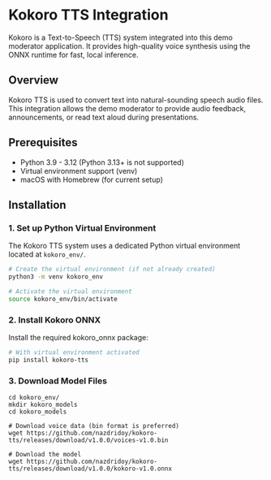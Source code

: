 # Kokoro TTS Integration

Kokoro is a Text-to-Speech (TTS) system integrated into this demo moderator application. It provides high-quality voice synthesis using the ONNX runtime for fast, local inference.

## Overview

Kokoro TTS is used to convert text into natural-sounding speech audio files. This integration allows the demo moderator to provide audio feedback, announcements, or read text aloud during presentations.

## Prerequisites

- Python 3.9 - 3.12 (Python 3.13+ is not supported)
- Virtual environment support (venv)
- macOS with Homebrew (for current setup)

## Installation

### 1. Set up Python Virtual Environment

The Kokoro TTS system uses a dedicated Python virtual environment located at `kokoro_env/`.

```bash
# Create the virtual environment (if not already created)
python3 -m venv kokoro_env

# Activate the virtual environment
source kokoro_env/bin/activate
```

### 2. Install Kokoro ONNX

Install the required kokoro_onnx package:

```bash
# With virtual environment activated
pip install kokoro-tts
```

### 3. Download Model Files

```
cd kokoro_env/
mkdir kokoro_models
cd kokoro_models

# Download voice data (bin format is preferred)
wget https://github.com/nazdridoy/kokoro-tts/releases/download/v1.0.0/voices-v1.0.bin

# Download the model
wget https://github.com/nazdridoy/kokoro-tts/releases/download/v1.0.0/kokoro-v1.0.onnx
```
